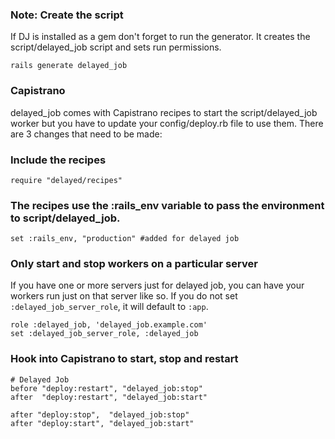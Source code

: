 ### Note: Create the script

If DJ is installed as a gem don't forget to run the generator. It creates the script/delayed_job script and sets run permissions.

    rails generate delayed_job

### Capistrano

delayed_job comes with Capistrano recipes to start the script/delayed_job worker but you have to update your config/deploy.rb file to use them. There are 3 changes that need to be made:

### Include the recipes  

    require "delayed/recipes"  

### The recipes use the :rails_env variable to pass the environment to script/delayed_job.   
    set :rails_env, "production" #added for delayed job  

### Only start and stop workers on a particular server

If you have one or more servers just for delayed job, you can have your workers run just on that server like so. If you do not set `:delayed_job_server_role`, it will default to `:app`.

    role :delayed_job, 'delayed_job.example.com'
    set :delayed_job_server_role, :delayed_job

### Hook into Capistrano to start, stop and restart  

    # Delayed Job  
    before "deploy:restart", "delayed_job:stop"
    after  "deploy:restart", "delayed_job:start"

    after "deploy:stop",  "delayed_job:stop"
    after "deploy:start", "delayed_job:start"
